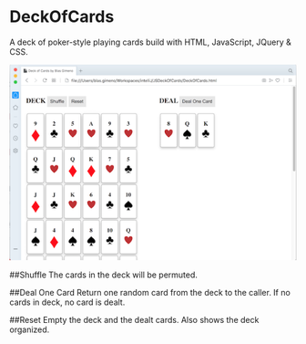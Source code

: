 # DeckOfCards
A deck of poker-style playing cards build with HTML, 
JavaScript, JQuery & CSS.


![Alt text](screenshot.png?raw=true "Screenshot")

##Shuffle
The cards in the deck will be permuted.


##Deal One Card
Return one random card from the deck to the caller. 
If no cards in deck, no card is dealt.

##Reset
Empty the deck and the dealt cards. Also shows the deck organized.
